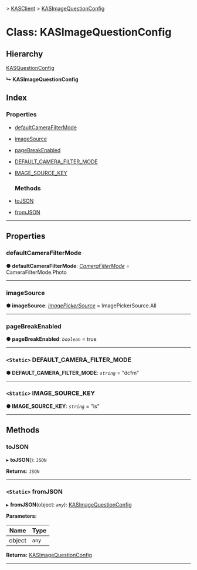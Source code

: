 [](../README.md) > [KASClient](../modules/kasclient.md) > [KASImageQuestionConfig](../classes/kasclient.kasimagequestionconfig.md)

# Class: KASImageQuestionConfig

## Hierarchy

 [KASQuestionConfig](kasclient.kasquestionconfig.md)

**↳ KASImageQuestionConfig**

## Index

### Properties

* [defaultCameraFilterMode](kasclient.kasimagequestionconfig.md#defaultcamerafiltermode)
* [imageSource](kasclient.kasimagequestionconfig.md#imagesource)
* [pageBreakEnabled](kasclient.kasimagequestionconfig.md#pagebreakenabled)
* [DEFAULT_CAMERA_FILTER_MODE](kasclient.kasimagequestionconfig.md#default_camera_filter_mode)
* [IMAGE_SOURCE_KEY](kasclient.kasimagequestionconfig.md#image_source_key)
  ### Methods

* [toJSON](kasclient.kasimagequestionconfig.md#tojson)
* [fromJSON](kasclient.kasimagequestionconfig.md#fromjson)

---

## Properties

<a id="defaultcamerafiltermode"></a>

###  defaultCameraFilterMode

**● defaultCameraFilterMode**: *[CameraFilterMode](../enums/kasclient.camerafiltermode.md)* =  CameraFilterMode.Photo

___
<a id="imagesource"></a>

###  imageSource

**● imageSource**: *[ImagePickerSource](../enums/kasclient.imagepickersource.md)* =  ImagePickerSource.All

___
<a id="pagebreakenabled"></a>

###  pageBreakEnabled

**● pageBreakEnabled**: *`boolean`* = true

___
<a id="default_camera_filter_mode"></a>

### `<Static>` DEFAULT_CAMERA_FILTER_MODE

**● DEFAULT_CAMERA_FILTER_MODE**: *`string`* = "dcfm"

___
<a id="image_source_key"></a>

### `<Static>` IMAGE_SOURCE_KEY

**● IMAGE_SOURCE_KEY**: *`string`* = "is"

___

## Methods

<a id="tojson"></a>

###  toJSON

▸ **toJSON**(): `JSON`

**Returns:** `JSON`

___
<a id="fromjson"></a>

### `<Static>` fromJSON

▸ **fromJSON**(object: *`any`*): [KASImageQuestionConfig](kasclient.kasimagequestionconfig.md)

**Parameters:**

| Name | Type |
| ------ | ------ |
| object | `any` |

**Returns:** [KASImageQuestionConfig](kasclient.kasimagequestionconfig.md)

___

